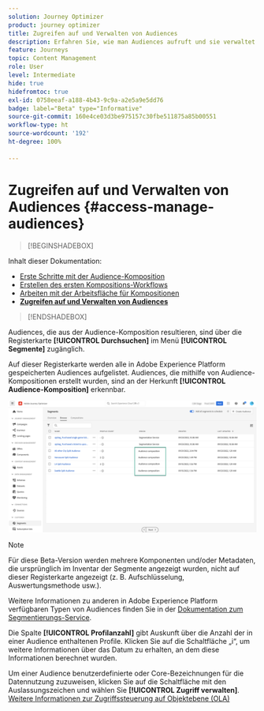 ```yaml
---
solution: Journey Optimizer
product: journey optimizer
title: Zugreifen auf und Verwalten von Audiences
description: Erfahren Sie, wie man Audiences aufruft und sie verwaltet
feature: Journeys
topic: Content Management
role: User
level: Intermediate
hide: true
hidefromtoc: true
exl-id: 0758eeaf-a188-4b43-9c9a-a2e5a9e5dd76
badge: label="Beta" type="Informative"
source-git-commit: 160e4ce03d3be975157c30fbe511875a85b00551
workflow-type: ht
source-wordcount: '192'
ht-degree: 100%

---
```


# Zugreifen auf und Verwalten von Audiences {#access-manage-audiences}

>[!BEGINSHADEBOX]

Inhalt dieser Dokumentation:

* [Erste Schritte mit der Audience-Komposition](get-started-audience-orchestration.md)
* [Erstellen des ersten Kompositions-Workflows](create-compositions.md)
* [Arbeiten mit der Arbeitsfläche für Kompositionen](composition-canvas.md)
* **[Zugreifen auf und Verwalten von Audiences](access-audiences.md)**

>[!ENDSHADEBOX]

Audiences, die aus der Audience-Komposition resultieren, sind über die Registerkarte **[!UICONTROL Durchsuchen]** im Menü **[!UICONTROL Segmente]** zugänglich.

Auf dieser Registerkarte werden alle in Adobe Experience Platform gespeicherten Audiences aufgelistet. Audiences, die mithilfe von Audience-Kompositionen erstellt wurden, sind an der Herkunft **[!UICONTROL Audience-Komposition]** erkennbar.

![](assets/audiences-list.png)

>[!NOTE]
>
>Für diese Beta-Version werden mehrere Komponenten und/oder Metadaten, die ursprünglich im Inventar der Segmente angezeigt wurden, nicht auf dieser Registerkarte angezeigt (z. B. Aufschlüsselung, Auswertungsmethode usw.).
>
>Weitere Informationen zu anderen in Adobe Experience Platform verfügbaren Typen von Audiences finden Sie in der [Dokumentation zum Segmentierungs-Service](https://experienceleague.adobe.com/docs/experience-platform/segmentation/ui/overview.html?lang=de).

Die Spalte **[!UICONTROL Profilanzahl]** gibt Auskunft über die Anzahl der in einer Audience enthaltenen Profile. Klicken Sie auf die Schaltfläche „i“, um weitere Informationen über das Datum zu erhalten, an dem diese Informationen berechnet wurden.

Um einer Audience benutzerdefinierte oder Core-Bezeichnungen für die Datennutzung zuzuweisen, klicken Sie auf die Schaltfläche mit den Auslassungszeichen und wählen Sie **[!UICONTROL Zugriff verwalten]**. [Weitere Informationen zur Zugriffssteuerung auf Objektebene (OLA)](../administration/object-based-access.md)

<!--
-edit an audience?
-->
